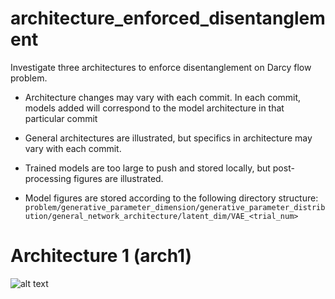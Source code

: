 # architecture_enforced_disentanglement

Investigate three architectures to enforce disentanglement on Darcy flow problem.
- Architecture changes may vary with each commit. In each commit, models added will correspond to the model architecture in that particular commit
- General architectures are illustrated, but specifics in architecture may vary with each commit. 
- Trained models are too large to push and stored locally, but post-processing figures are illustrated.

- Model figures are stored according to the following directory structure:
`problem/generative_parameter_dimension/generative_parameter_distribution/general_network_architecture/latent_dim/VAE_<trial_num>`

# Architecture 1 (arch1)
![alt text](https://github.com/csjacobs/architecture_enforced_disentanglement/blob/master/architecture_diagrams/arch1.png?raw=true)
